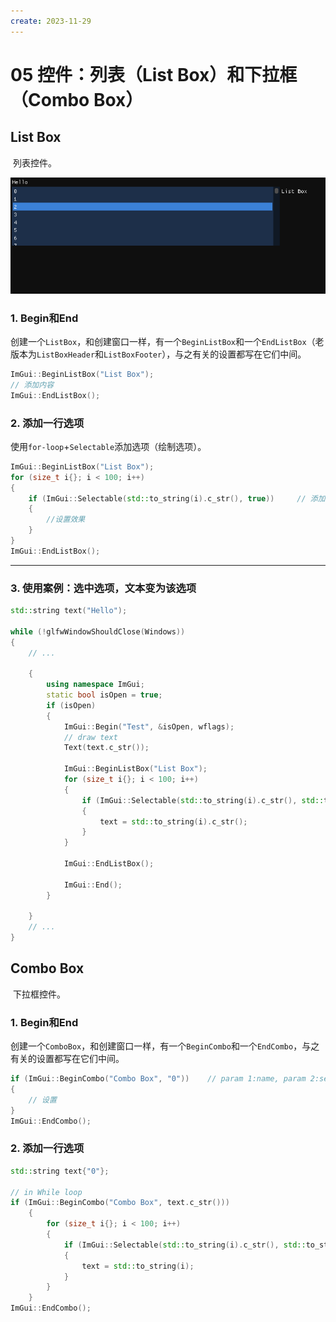 ```yaml
---
create: 2023-11-29
---
```

# 05 控件：列表（List Box）和下拉框（Combo Box）

## List Box

​	列表控件。

![image-20231129232158821](./assets/image-20231129232158821.png)

### 1. Begin和End

​	创建一个`ListBox`，和创建窗口一样，有一个`BeginListBox`和一个`EndListBox`（老版本为`ListBoxHeader`和`ListBoxFooter`），与之有关的设置都写在它们中间。

```C++
ImGui::BeginListBox("List Box");
// 添加内容
ImGui::EndListBox();
```

### 2. 添加一行选项

​	使用`for-loop`+`Selectable`添加选项（绘制选项）。

```C++
ImGui::BeginListBox("List Box");
for (size_t i{}; i < 100; i++)
{
    if (ImGui::Selectable(std::to_string(i).c_str(), true))		// 添加（绘制）选项，参数1：选项名，参数2：是否有选中效果
    {
    	//设置效果
    }
}
ImGui::EndListBox();
```

---

### 3. 使用案例：选中选项，文本变为该选项

```C++
std::string text("Hello");

while (!glfwWindowShouldClose(Windows))
{
    // ...

    {
        using namespace ImGui;
        static bool isOpen = true;
        if (isOpen)
        {
            ImGui::Begin("Test", &isOpen, wflags);
            // draw text
            Text(text.c_str());
            
            ImGui::BeginListBox("List Box");
            for (size_t i{}; i < 100; i++)
            {
                if (ImGui::Selectable(std::to_string(i).c_str(), std::to_string(i)== text))
                {
                    text = std::to_string(i).c_str();
                }
            }

            ImGui::EndListBox();
            
            ImGui::End();
    	}

    }
    // ...
}
```

## Combo Box

​	下拉框控件。

### 1. Begin和End

​	创建一个`ComboBox`，和创建窗口一样，有一个`BeginCombo`和一个`EndCombo`，与之有关的设置都写在它们中间。

```C++
if (ImGui::BeginCombo("Combo Box", "0"))	// param 1:name, param 2:selected text
{
	// 设置
}
ImGui::EndCombo();
```

### 2. 添加一行选项

```C++
std::string text{"0"};

// in While loop
if (ImGui::BeginCombo("Combo Box", text.c_str()))
    {
        for (size_t i{}; i < 100; i++)
        {
            if (ImGui::Selectable(std::to_string(i).c_str(), std::to_string(i) == text))
            {
            	text = std::to_string(i);
            }
        }
    }
ImGui::EndCombo();
```

